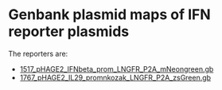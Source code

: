 # Genbank plasmid maps of IFN reporter plasmids

The reporters are:

 - [1517_pHAGE2_IFNbeta_prom_LNGFR_P2A_mNeongreen.gb](1517_pHAGE2_IFNbeta_prom_LNGFR_P2A_mNeongreen.gb)
 - [1767_pHAGE2_IL29_promnkozak_LNGFR_P2A_zsGreen.gb](1767_pHAGE2_IL29_promnkozak_LNGFR_P2A_zsGreen.gb)
